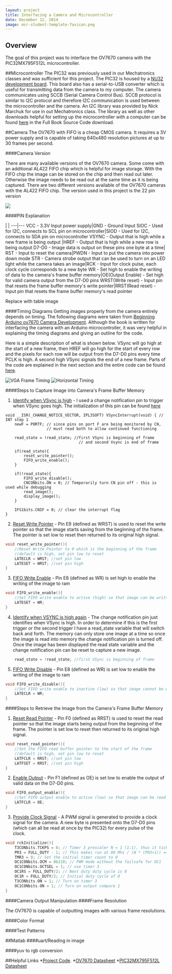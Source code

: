 ```yaml
---
layout: project
title: Interfacing a Camera and Microcontroller
date: December 12, 2014
image: msr-student-template-favicon.png
---
```


## Overview
The goal of this project was to interface the OV7670 camera with the PIC32MX795F512L microcontroller. 

##Microcontroller
The PIC32 was previously used in our Mechatronics classes and was sufficient for this project. The PIC32 is housed by a [NU32 development board](http://hades.mech.northwestern.edu/index.php/NU32:_Introduction_to_the_PIC32). This board also has a serial-to-USB converter which is useful for transmitting data from the camera to my computer. The camera communicates using SCCB (Serial Camera Control Bus). SCCB protocol is similar to I2C protocol and therefore I2C communication is used between the microcontroller and the camera. An I2C library was provided by Nick Marchuk for use in out Mechatronics class. The library as well as other downloads helpful for setting up the microcontroller with a computer can be found [here](http://hades.mech.northwestern.edu/index.php/NU32_Software) in the Full Book Source Code download. 

##Camera
The OV7670 with FIFO is a cheap CMOS camera. It requires a 3V power supply and is capable of taking 640x480 resolution pictures at up to 30 frames per second. 

####Camera Version

There are many available versions of the OV7670 camera. Some come with an additional AL422 FIFO chip which is helpful for image storage. With the FIFO chip the image can be stored on the chip and then read out later. Otherwise the image needs to be read out at the same time as it is being captured. There are two different versions available of the OV7670 cameras with the AL422 FIFO chip. The version used in this project is the 22 pin version 

![](https://raw.githubusercontent.com/athulyasimon/project_portfolio/gh-pages/public/images/ov7670_project/fifo_ov7670_med.png)

####PIN Explanation

 | |
---|---
VCC - 3.3V Input power supply|GND - Ground Input
SIOC - Used for I2C, connects to SCL pin on microcontroller|SIOD - Used for I2C, connects to SDA pin on microcontroller
VSYNC - Output that is high while a new frame is being output |HREF - Output that is high while a new row is being output
D7-D0 - Image data is output on these pins one byte at a time|
RST - Input to reset the camera|PWDN - Input to put the camera into power down mode
STR - Camera strobe output that can be used to turn on an LED light while the camera takes an image|RCK - Input for clock pulse, each clock cycle corresponds to a new byte
WR - Set high to enable the writing of data to the camera's frame buffer memory|OE(Output Enable) - Set high for valid camera output from the D7-D0 pins
WRST(Write reset) - Input pin that resets the frame buffer memory's write pointer|RRST(Read reset) - Input pin that resets the frame buffer memory's read pointer

Replace with table image

####Timing Diagrams
Getting images properly from the camera entirely depends on timing. The following diagrams were taken from [Beginning Arduino ov7670 Camera Development](http://www.amazon.com/dp/B010Y37XQG/?tag=stackoverfl08-20). Although the book is written for interfacing the camera with an Arduino microcontroller, it was very helpful in explaining the timing diagrams and giving an outline for the code. 

Here is a simple description of what is shown below. VSync will go high at the start of a new frame, then HREF will go high for the start of every row and the pixels for each row will be output from the D7-D0 pins every time PCLK is high. A second high VSync signals the end of a new frame. Parts of the code are explained in the next section and the entire code can be found [here](https://github.com/athulyasimon/ov7670_with_PIC32/blob/master/main.c).

![VGA Frame Timing](https://raw.githubusercontent.com/athulyasimon/project_portfolio/gh-pages/public/images/ov7670_project/VGA%20Frame%20Timing.png)
![Horizontal Timing](https://raw.githubusercontent.com/athulyasimon/project_portfolio/gh-pages/public/images/ov7670_project/Horizontal%20Timing.png)


####Steps to Capture Image into Camera's Frame Buffer Memory
1. [Identify when VSync is high](https://github.com/athulyasimon/ov7670_with_PIC32/blob/5ca605fe3d894c1da259ed6ebd53389eb1c3dc2d/main.c#L67) - I used a change notification pin to trigger when VSync goes high. The initialization of this pin can be found [here](https://github.com/athulyasimon/ov7670_with_PIC32/blob/5ca605fe3d894c1da259ed6ebd53389eb1c3dc2d/main.c#L336-L343)
~~~ 
void __ISR(_CHANGE_NOTICE_VECTOR, IPL3SOFT) VSyncInterrupt(void) { // INT step 1
	newF = PORTF; // since pins on port F are being monitored by CN,
				  // must read both to allow continued functioning

	read_state = !read_state; //first VSync is beginning of frame 
								// and second Vsync is end of frame

	if(read_state){
		reset_write_pointer();
		FIFO_write_enable();
	}

	if(!read_state){
		FIFO_write_disable();
		CNCONbits.ON = 0; // Temporarily turn CN pin off - this is used while debugging
		read_image();
		display_image();
	}
	
	IFS1bits.CNIF = 0; // clear the interrupt flag
}
~~~

2. [Reset Write Pointer](https://github.com/athulyasimon/ov7670_with_PIC32/blob/5ca605fe3d894c1da259ed6ebd53389eb1c3dc2d/main.c#L345-L350) - Pin E9 (defined as WRST) is used to reset the write pointer so that the image starts saving from the beginning of the frame. The pointer is set low to reset then returned to its original high signal. 
~~~c
void reset_write_pointer(){
	//Reset Write Pointer to 0 which is the beginning of the frame
	//default is high, set pin low to reset
	LATECLR = WRST; //set pin low
	LATESET = WRST; //set pin high
}
~~~

3. [FIFO Write Enable](https://github.com/athulyasimon/ov7670_with_PIC32/blob/5ca605fe3d894c1da259ed6ebd53389eb1c3dc2d/main.c#L352-L355) - Pin E8 (defined as WR) is set high to enable the writing of the image to ram
~~~c
void FIFO_write_enable(){
	//Set FIFO write enable to active (high) so that image can be written to ram
	LATESET = WR;	
}
~~~

4. [Identify when VSYNC is high again](https://github.com/athulyasimon/ov7670_with_PIC32/blob/5ca605fe3d894c1da259ed6ebd53389eb1c3dc2d/main.c#L71) - The change notification pin just identifies when VSync is high. In order to determine if this is the first trigger or the second trigger I have a read_state variable that will switch back and forth. The memory can only store one image at a time so once the image is read into memory the change notification pin is turned off. Once the image has been displayed the read state variable and the change notification pin can be reset to capture a new image. 
~~~c
	read_state = !read_state; //first VSync is beginning of frame 
~~~

5. [FIFO Write Disable](https://github.com/athulyasimon/ov7670_with_PIC32/blob/5ca605fe3d894c1da259ed6ebd53389eb1c3dc2d/main.c#L357-L360) - Pin E8 (defined as WR) is set low to enable the writing of the image to ram
~~~c
void FIFO_write_disable(){
	//Set FIFO write enable to inactive (low) so that image cannot be written to ram
	LATECLR = WR;	
}
~~~
 
####Steps to Retrieve the Image from the Camera's Frame Buffer Memory
1. [Reset Read Pointer](https://github.com/athulyasimon/ov7670_with_PIC32/blob/5ca605fe3d894c1da259ed6ebd53389eb1c3dc2d/main.c#L404-L409) - Pin F0 (defined as RRST) is used to reset the read pointer so that the image starts being output from the beginning of the frame. The pointer is set low to reset then returned to its original high signal. 
~~~c
void reset_read_pointer(){
	//Set the FIFO read buffer pointer to the start of the frame
	//default is high, set pin low to reset
	LATFCLR = RRST; //set pin low
	LATFSET = RRST; //set pin high
}
~~~
2. [Enable Output](https://github.com/athulyasimon/ov7670_with_PIC32/blob/5ca605fe3d894c1da259ed6ebd53389eb1c3dc2d/main.c#L411-L414) - Pin F1 (defined as OE) is set low to enable the output of valid data on the D7-D0 pins.
~~~c
void FIFO_output_enable(){
	//Set FIFO output enable to active (low) so that image can be read
	LATFCLR = OE;	
}
~~~
3. [Provide Clock Signal]() - A PWM signal is generated to provide a clock signal for the camera. A new byte is presented onto the D7-D0 pins (which can all be read at once by the PIC32) for every pulse of the clock. 
~~~c
void rckInitialize(){
	T3CONbits.TCKPS = 0; // Timer 3 pre­scaler N = 1 (1:1), thus it ticks at 80 Mhz (PBCLK/N)
	PR3 = FULL_DUTY - 1; // This makes run at 80 Mhz / (N * (PR3+1)) == 10 MHz
	TMR3 = 0; // Set the initial timer count to 0
	OC1CONbits.OCM = 0b110; // PWM mode without the failsafe for OC1
	OC1CONbits.OCTSEL = 1; // use timer 3
	OC1RS = FULL_DUTY/2; // Next duty duty cycle is 0
	OC1R = FULL_DUTY/2; // Initial duty cycle of 0
	T3CONbits.ON = 1; // Turn on timer 3
	OC1CONbits.ON = 1; // Turn on output compare 1
}
~~~
####Camera Output Manipulation
####Frame Resolution

The OV7670 is capable of outputting images with various frame resolutions. 


####Color Format


####Test Patterns


##Matlab
####uart/Reading in image

####yuv to rgb conversion


##Helpful Links
*[Project Code](https://github.com/athulyasimon/ov7670_with_PIC32).
*[OV7670 Datasheet](http://www.voti.nl/docs/OV7670.pdf)
*[PIC32MX795F512L Datasheet](http://ww1.microchip.com/downloads/en/DeviceDoc/61156G.pdf)



